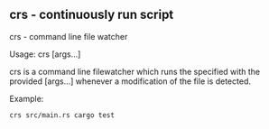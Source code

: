 ## crs - continuously run script

crs - command line file watcher

Usage: crs <file> <command> [args...]

crs is a command line filewatcher which runs the specified
<command> with the provided [args...] whenever a modification
of the file is detected.

Example:
```shell
crs src/main.rs cargo test
```


